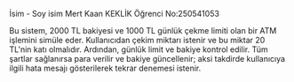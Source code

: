 İsim - Soy isim Mert Kaan KEKLİK Öğrenci No:250541053

Bu sistem, 2000 TL bakiyesi ve 1000 TL günlük çekme limiti olan bir ATM işlemini simüle eder. Kullanıcıdan çekim miktarı istenir ve bu miktar 20 TL'nin katı olmalıdır. Ardından, günlük limit ve bakiye kontrol edilir. Tüm şartlar sağlanırsa para verilir ve bakiye güncellenir; aksi takdirde kullanıcıya ilgili hata mesajı gösterilerek tekrar denemesi istenir.
